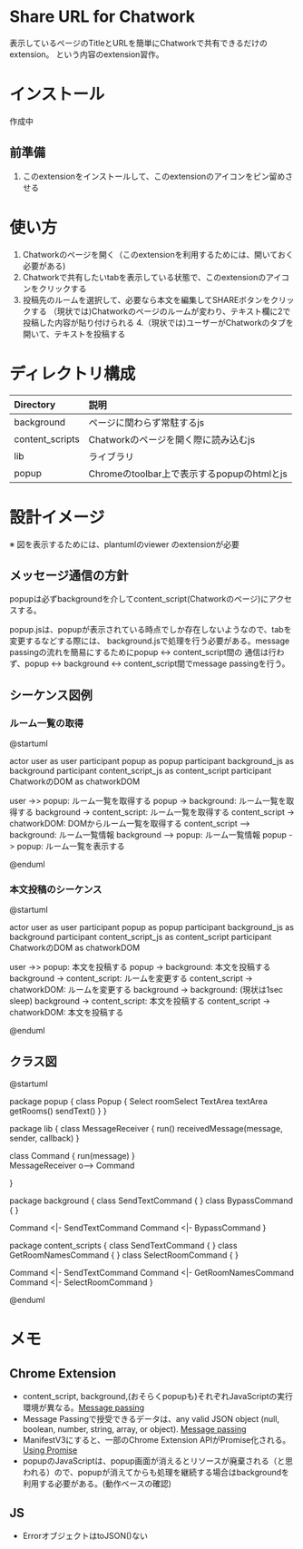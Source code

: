 # Share URL for Chatwork

表示しているページのTitleとURLを簡単にChatworkで共有できるだけのextension。
という内容のextension習作。

# インストール

作成中

## 前準備
1. このextensionをインストールして、このextensionのアイコンをピン留めさせる

# 使い方

1. Chatworkのページを開く（このextensionを利用するためには、開いておく必要がある)
2. Chatworkで共有したいtabを表示している状態で、このextensionのアイコンをクリックする
3. 投稿先のルームを選択して、必要なら本文を編集してSHAREボタンをクリックする
  （現状では)Chatworkのページのルームが変わり、テキスト欄に2で投稿した内容が貼り付けられる
4.（現状では)ユーザーがChatworkのタブを開いて、テキストを投稿する

# ディレクトリ構成

|Directory|説明|
|:--------|:---|
|background|ページに関わらず常駐するjs|
|content_scripts|Chatworkのページを開く際に読み込むjs|
|lib|ライブラリ|
|popup|Chromeのtoolbar上で表示するpopupのhtmlとjs|

# 設計イメージ

※ 図を表示するためには、plantumlのviewer のextensionが必要

## メッセージ通信の方針

popupは必ずbackgroundを介してcontent_script(Chatworkのページ)にアクセスする。

popup.jsは、popupが表示されている時点でしか存在しないようなので、tabを変更するなどする際には、
background.jsで処理を行う必要がある。message passingの流れを簡易にするためにpopup <-> content_script間の
通信は行わず、popup <-> background <-> content_script間でmessage passingを行う。

## シーケンス図例

### ルーム一覧の取得

@startuml

actor user as user
participant popup as popup
participant background_js as background
participant content_script_js as content_script
participant ChatworkのDOM as chatworkDOM

user ->> popup: ルーム一覧を取得する
popup -> background: ルーム一覧を取得する
background -> content_script: ルーム一覧を取得する
content_script -> chatworkDOM: DOMからルーム一覧を取得する
content_script --> background: ルーム一覧情報
background --> popup: ルーム一覧情報
popup -> popup: ルーム一覧を表示する

@enduml

### 本文投稿のシーケンス

@startuml

actor user as user
participant popup as popup
participant background_js as background
participant content_script_js as content_script
participant ChatworkのDOM as chatworkDOM

user ->> popup: 本文を投稿する
popup -> background: 本文を投稿する
background -> content_script: ルームを変更する
content_script -> chatworkDOM: ルームを変更する
background -> background: (現状は1sec sleep)
background -> content_script: 本文を投稿する
content_script -> chatworkDOM: 本文を投稿する

@enduml

## クラス図

@startuml

package popup {
  class Popup {
    Select roomSelect
    TextArea textArea
    getRooms()
    sendText()
  }
}

package lib {
  class MessageReceiver {
    run()
    receivedMessage(message, sender, callback)
  }

  class Command {
    run(message)
  }  
  MessageReceiver o--> Command

}

package background {
  class SendTextCommand {
  }
  class BypassCommand {
  }

  Command <|- SendTextCommand
  Command <|- BypassCommand
}  

package content_scripts {
  class SendTextCommand {
  }
  class GetRoomNamesCommand {
  }
  class SelectRoomCommand {
  }

  Command <|- SendTextCommand
  Command <|- GetRoomNamesCommand
  Command <|- SelectRoomCommand
}  

@enduml

# メモ

## Chrome Extension
- content_script, background,(おそらくpopupも)それぞれJavaScriptの実行環境が異なる。[Message passing](https://developer.chrome.com/docs/extensions/mv3/messaging/)
- Message Passingで授受できるデータは、any valid JSON object (null, boolean, number, string, array, or object). [Message passing](https://developer.chrome.com/docs/extensions/mv3/messaging/)
- ManifestV3にすると、一部のChrome Extension APIがPromise化される。[Using Promise](https://developer.chrome.com/docs/extensions/mv3/promises/)
- popupのJavaScriptは、popup画面が消えるとリソースが廃棄される（と思われる）ので、popupが消えてからも処理を継続する場合はbackgroundを利用する必要がある。(動作ベースの確認)


## JS
- ErrorオブジェクトはtoJSON()ない

